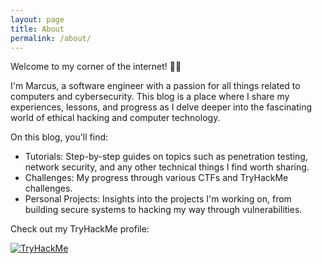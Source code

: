 ```yaml
---
layout: page
title: About
permalink: /about/
---
```


Welcome to my corner of the internet! 👨‍💻

I'm Marcus, a software engineer with a passion for all things related to computers and cybersecurity. This blog is a place where I share my experiences, lessons, and progress as I delve deeper into the fascinating world of ethical hacking and computer technology.

On this blog, you'll find:

* Tutorials: Step-by-step guides on topics such as penetration testing, network security, and any other technical things I find worth sharing.
* Challenges: My progress through various CTFs and TryHackMe challenges. 
* Personal Projects: Insights into the projects I'm working on, from building secure systems to hacking my way through vulnerabilities.

Check out my TryHackMe profile:

[![TryHackMe](https://tryhackme-badges.s3.amazonaws.com/mfredstam.png)](https://tryhackme.com/r/p/mfredstam)
